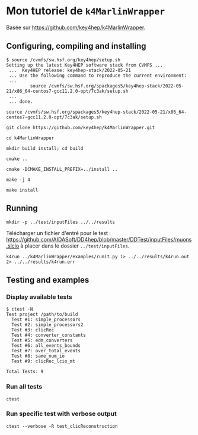 # Mon tutoriel de `k4MarlinWrapper`
Basée sur https://github.com/key4hep/k4MarlinWrapper.

## Configuring, compiling and installing

```
$ source /cvmfs/sw.hsf.org/key4hep/setup.sh
Setting up the latest Key4HEP software stack from CVMFS ...
 ...  Key4HEP release: key4hep-stack/2022-05-21
 ... Use the following command to reproduce the current environment: 
 ... 
         source /cvmfs/sw.hsf.org/spackages5/key4hep-stack/2022-05-21/x86_64-centos7-gcc11.2.0-opt/7c3ak/setup.sh
 ... 
 ... done. 
```
```
source /cvmfs/sw.hsf.org/spackages5/key4hep-stack/2022-05-21/x86_64-centos7-gcc11.2.0-opt/7c3ak/setup.sh
```
```
git clone https://github.com/key4hep/k4MarlinWrapper.git
```
```
cd k4MarlinWrapper
```
```
mkdir build install; cd build
```
```
cmake ..
```
```
cmake -DCMAKE_INSTALL_PREFIX=../install ..
```
```
make -j 4
```
```
make install
```

## Running
```
mkdir -p ../test/inputFiles ../../results
```
Télécharger un fichier d'entré pour le test : https://github.com/AIDASoft/DD4hep/blob/master/DDTest/inputFiles/muons.slcio 
à placer dans le dossier `../test/inputFiles`.
```
k4run ../k4MarlinWrapper/examples/runit.py 1> ../../results/k4run.out 2> ../../results/k4run.err
```
## Testing and examples

### Display available tests
```
$ ctest -N
Test project /path/to/build
  Test #1: simple_processors
  Test #2: simple_processors2
  Test #3: clicRec
  Test #4: converter_constants
  Test #5: edm_converters
  Test #6: all_events_bounds
  Test #7: over_total_events
  Test #8: same_num_io
  Test #9: clicRec_lcio_mt

Total Tests: 9

```
### Run all tests
```
ctest
```
### Run specific test with verbose output
```
ctest --verbose -R test_clicReconstruction
```
